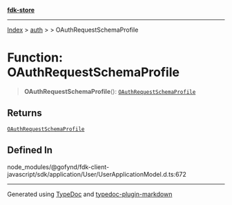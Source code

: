[**fdk-store**](../../../README.md)
***

[Index](../../../API.md) > [auth](../../README.md) > [<internal>](../README.md) > OAuthRequestSchemaProfile

# Function: OAuthRequestSchemaProfile

> **OAuthRequestSchemaProfile**(): [`OAuthRequestSchemaProfile`](../type-aliases/type-alias.OAuthRequestSchemaProfile.md)

## Returns

[`OAuthRequestSchemaProfile`](../type-aliases/type-alias.OAuthRequestSchemaProfile.md)

## Defined In

node\_modules/@gofynd/fdk-client-javascript/sdk/application/User/UserApplicationModel.d.ts:672

***
Generated using [TypeDoc](https://typedoc.org/) and [typedoc-plugin-markdown](https://www.npmjs.com/package/typedoc-plugin-markdown)
